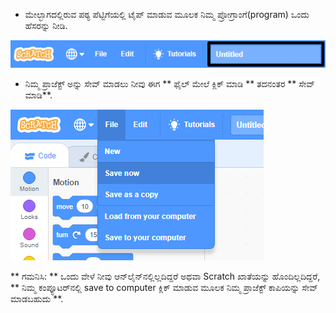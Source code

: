 + ಮೇಲ್ಭಾಗದಲ್ಲಿರುವ ಪಠ್ಯ ಪೆಟ್ಟಿಗೆಯಲ್ಲಿ ಟೈಪ್ ಮಾಡುವ ಮೂಲಕ ನಿಮ್ಮ ಪ್ರೋಗ್ರಾಂಗೆ(program) ಒಂದು ಹೆಸರನ್ನು ನೀಡಿ.

![scratch ಪ್ರಾಜೆಕ್ಟ್ ನ ಹೆಸರಿರುವ ಪಠ್ಯಪೆಟ್ಟಿಗೆ](images/name-annotated.png)

+ ನಿಮ್ಮ ಪ್ರಾಜೆಕ್ಟ್ ಅನ್ನು ಸೇವ್ ಮಾಡಲು ನೀವು ಈಗ ** ಫೈಲ್ ಮೇಲೆ ಕ್ಲಿಕ್ ಮಾಡಿ ** ತದನಂತರ ** ಸೇವ್ ಮಾಡಿ**.

![ಸ್ಕ್ರೀನ್‍ಶಾಟ್](images/save.png)

** ಗಮನಿಸಿ: ** ಒಂದು ವೇಳೆ ನೀವು ಆನ್‌ಲೈನ್‌ನಲ್ಲಿಲ್ಲದಿದ್ದರೆ ಅಥವಾ Scratch ಖಾತೆಯನ್ನು ಹೊಂದಿಲ್ಲದಿದ್ದರೆ, ** ನಿಮ್ಮ ಕಂಪ್ಯೂಟರ್‌ನಲ್ಲಿ save to computer ಕ್ಲಿಕ್ ಮಾಡುವ ಮೂಲಕ ನಿಮ್ಮ ಪ್ರಾಜೆಕ್ಟ್ ಕಾಪಿಯನ್ನು ಸೇವ್ ಮಾಡಬಹುದು **.